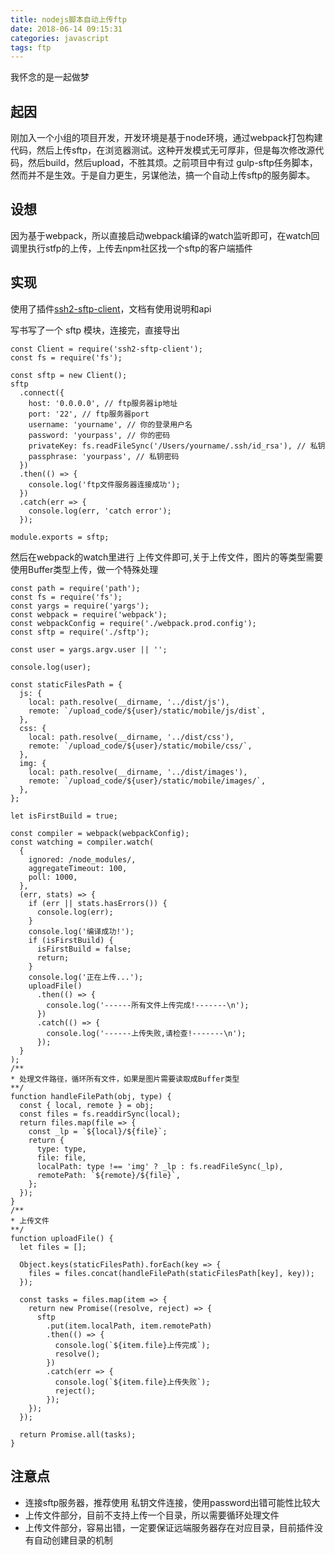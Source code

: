 ```yaml
---
title: nodejs脚本自动上传ftp
date: 2018-06-14 09:15:31
categories: javascript
tags: ftp
---
```


我怀念的是一起做梦
<!-- more -->

## 起因
刚加入一个小组的项目开发，开发环境是基于node环境，通过webpack打包构建代码，然后上传sftp，在浏览器测试。这种开发模式无可厚非，但是每次修改源代码，然后build，然后upload，不胜其烦。之前项目中有过 gulp-sftp任务脚本，然而并不是生效。于是自力更生，另谋他法，搞一个自动上传sftp的服务脚本。

## 设想
因为基于webpack，所以直接启动webpack编译的watch监听即可，在watch回调里执行stfp的上传，上传去npm社区找一个sftp的客户端插件

## 实现
使用了插件[ssh2-sftp-client](https://www.npmjs.com/package/ssh2-sftp-client)，文档有使用说明和api

写书写了一个 sftp 模块，连接完，直接导出
```
const Client = require('ssh2-sftp-client');
const fs = require('fs');

const sftp = new Client();
sftp
  .connect({
    host: '0.0.0.0', // ftp服务器ip地址
    port: '22', // ftp服务器port
    username: 'yourname', // 你的登录用户名
    password: 'yourpass', // 你的密码
    privateKey: fs.readFileSync('/Users/yourname/.ssh/id_rsa'), // 私钥
    passphrase: 'yourpass', // 私钥密码
  })
  .then(() => {
    console.log('ftp文件服务器连接成功');
  })
  .catch(err => {
    console.log(err, 'catch error');
  });

module.exports = sftp;
```


然后在webpack的watch里进行 上传文件即可,关于上传文件，图片的等类型需要使用Buffer类型上传，做一个特殊处理
```
const path = require('path');
const fs = require('fs');
const yargs = require('yargs');
const webpack = require('webpack');
const webpackConfig = require('./webpack.prod.config');
const sftp = require('./sftp');

const user = yargs.argv.user || '';

console.log(user);

const staticFilesPath = {
  js: {
    local: path.resolve(__dirname, '../dist/js'),
    remote: `/upload_code/${user}/static/mobile/js/dist`,
  },
  css: {
    local: path.resolve(__dirname, '../dist/css'),
    remote: `/upload_code/${user}/static/mobile/css/`,
  },
  img: {
    local: path.resolve(__dirname, '../dist/images'),
    remote: `/upload_code/${user}/static/mobile/images/`,
  },
};

let isFirstBuild = true;

const compiler = webpack(webpackConfig);
const watching = compiler.watch(
  {
    ignored: /node_modules/,
    aggregateTimeout: 100,
    poll: 1000,
  },
  (err, stats) => {
    if (err || stats.hasErrors()) {
      console.log(err);
    }
    console.log('编译成功!');
    if (isFirstBuild) {
      isFirstBuild = false;
      return;
    }
    console.log('正在上传...');
    uploadFile()
      .then(() => {
        console.log('------所有文件上传完成!-------\n');
      })
      .catch(() => {
        console.log('------上传失败,请检查!-------\n');
      });
  }
);
/**
* 处理文件路径，循环所有文件，如果是图片需要读取成Buffer类型
**/
function handleFilePath(obj, type) {
  const { local, remote } = obj;
  const files = fs.readdirSync(local);
  return files.map(file => {
    const _lp = `${local}/${file}`;
    return {
      type: type,
      file: file,
      localPath: type !== 'img' ? _lp : fs.readFileSync(_lp),
      remotePath: `${remote}/${file}`,
    };
  });
}
/**
* 上传文件
**/
function uploadFile() {
  let files = [];

  Object.keys(staticFilesPath).forEach(key => {
    files = files.concat(handleFilePath(staticFilesPath[key], key));
  });

  const tasks = files.map(item => {
    return new Promise((resolve, reject) => {
      sftp
        .put(item.localPath, item.remotePath)
        .then(() => {
          console.log(`${item.file}上传完成`);
          resolve();
        })
        .catch(err => {
          console.log(`${item.file}上传失败`);
          reject();
        });
    });
  });

  return Promise.all(tasks);
}

```

## 注意点
- 连接sftp服务器，推荐使用 私钥文件连接，使用password出错可能性比较大
- 上传文件部分，目前不支持上传一个目录，所以需要循环处理文件
- 上传文件部分，容易出错，一定要保证远端服务器存在对应目录，目前插件没有自动创建目录的机制












